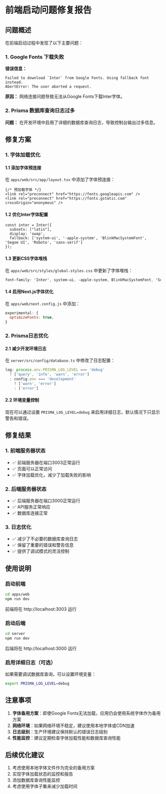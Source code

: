 # 前端启动问题修复报告

## 问题概述

在前端启动过程中发现了以下主要问题：

### 1. Google Fonts 下载失败
**错误信息：**
```
Failed to download `Inter` from Google Fonts. Using fallback font instead.
AbortError: The user aborted a request.
```

**原因：** 网络连接问题导致无法从Google Fonts下载Inter字体。

### 2. Prisma 数据库查询日志过多
**问题：** 在开发环境中启用了详细的数据库查询日志，导致控制台输出过多信息。

## 修复方案

### 1. 字体加载优化

#### 1.1 添加字体预连接
在 `apps/web/src/app/layout.tsx` 中添加了字体预连接：
```tsx
{/* 预加载字体 */}
<link rel="preconnect" href="https://fonts.googleapis.com" />
<link rel="preconnect" href="https://fonts.gstatic.com" crossOrigin="anonymous" />
```

#### 1.2 优化Inter字体配置
```tsx
const inter = Inter({ 
  subsets: ["latin"],
  display: 'swap',
  fallback: ['system-ui', '-apple-system', 'BlinkMacSystemFont', 'Segoe UI', 'Roboto', 'sans-serif']
});
```

#### 1.3 更新CSS字体堆栈
在 `apps/web/src/styles/global-styles.css` 中更新了字体堆栈：
```css
font-family: 'Inter', system-ui, -apple-system, BlinkMacSystemFont, 'Segoe UI', Roboto, Oxygen, Ubuntu, Cantarell, 'Open Sans', 'Helvetica Neue', sans-serif;
```

#### 1.4 启用Next.js字体优化
在 `apps/web/next.config.js` 中添加：
```javascript
experimental: {
  optimizeFonts: true,
}
```

### 2. Prisma日志优化

#### 2.1 减少开发环境日志
在 `server/src/config/database.ts` 中修改了日志配置：
```typescript
log: process.env.PRISMA_LOG_LEVEL === 'debug' 
  ? ['query', 'info', 'warn', 'error'] 
  : config.env === 'development' 
    ? ['warn', 'error'] 
    : ['error']
```

#### 2.2 环境变量控制
现在可以通过设置 `PRISMA_LOG_LEVEL=debug` 来启用详细日志，默认情况下只显示警告和错误。

## 修复结果

### 1. 前端服务器状态
- ✅ 前端服务器在端口3003正常运行
- ✅ 页面可以正常访问
- ✅ 字体加载优化，减少了加载失败的影响

### 2. 后端服务器状态
- ✅ 后端服务器在端口3000正常运行
- ✅ API服务正常响应
- ✅ 数据库连接正常

### 3. 日志优化
- ✅ 减少了不必要的数据库查询日志
- ✅ 保留了重要的错误和警告信息
- ✅ 提供了调试模式的灵活控制

## 使用说明

### 启动前端
```bash
cd apps/web
npm run dev
```
前端将在 http://localhost:3003 运行

### 启动后端
```bash
cd server
npm run dev
```
后端将在 http://localhost:3000 运行

### 启用详细日志（可选）
如果需要调试数据库查询，可以设置环境变量：
```bash
export PRISMA_LOG_LEVEL=debug
```

## 注意事项

1. **字体备用方案**：即使Google Fonts无法加载，应用仍会使用系统字体作为备用方案
2. **网络环境**：如果网络环境不稳定，建议使用本地字体或CDN加速
3. **日志级别**：生产环境建议保持默认的错误日志级别
4. **性能监控**：建议定期检查字体加载性能和数据库查询性能

## 后续优化建议

1. 考虑使用本地字体文件作为完全的备用方案
2. 实现字体加载状态的监控和报告
3. 添加数据库查询性能监控
4. 考虑使用字体子集来减少加载时间 